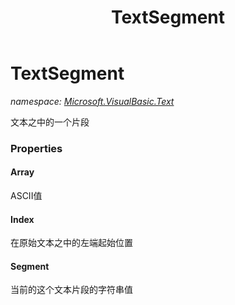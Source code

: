 ﻿---
title: TextSegment
---

# TextSegment
_namespace: [Microsoft.VisualBasic.Text](N-Microsoft.VisualBasic.Text.html)_

文本之中的一个片段




### Properties

#### Array
ASCII值
#### Index
在原始文本之中的左端起始位置
#### Segment
当前的这个文本片段的字符串值
